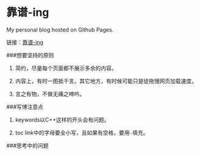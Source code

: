 靠谱-ing
=================

My personal blog hosted on Github Pages.

链接：[靠谱-ing](http://www.mazhuang.org)

###想要坚持的原则

1. 简约，尽量每个页面都不展示多余的内容。

2. 内容上，有时一图抵千言。其它地方，有时候可能只是徒拖慢网页加载速度。

3. 言之有物，不做无痛之呻吟。

###写博注意点

1. keywords以C++这样的开头会有问题。

1. toc link中的字母要全小写，且如果有空格，要用`-`填充。

###思考中的问题
